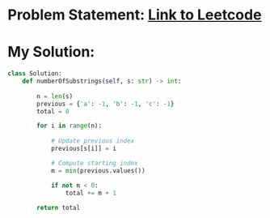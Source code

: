# Problem Statement: [Link to Leetcode](https://leetcode.com/problems/number-of-substrings-containing-all-three-characters/?envType=daily-question&envId=2025-03-11)
# My Solution: 
```python
class Solution:
    def numberOfSubstrings(self, s: str) -> int:
        
        n = len(s)
        previous = {'a': -1, 'b': -1, 'c': -1}
        total = 0

        for i in range(n):
            
            # Update previous index
            previous[s[i]] = i

            # Compute starting index
            m = min(previous.values())

            if not m < 0:
                total += m + 1
        
        return total
```
